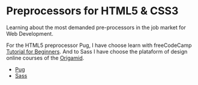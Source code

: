 # Preprocessors for HTML5 & CSS3

Learning about the most demanded pre-processors in the job market for Web Development. 

For the HTML5 preprocessor Pug, I have choose learn with freeCodeCamp [Tutorial for Beginners](https://www.youtube.com/watch?v=kt3cEjjkCZA). And to Sass I have choose the plataform of design online courses of the [Origamid](https://www.origamid.com/).
+ [Pug](https://pugjs.org/api/getting-started.html)
+ [Sass](https://sass-lang.com/)
